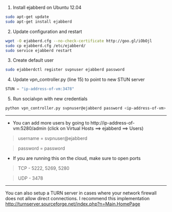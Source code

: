 1. Install ejabberd on Ubuntu 12.04
```bash
sudo apt-get update
sudo apt-get install ejabberd
```
2. Update configuration and restart
```bash
wget -O ejabberd.cfg --no-check-certificate http://goo.gl/iObOjl
sudo cp ejabberd.cfg /etc/ejabberd/
sudo service ejabberd restart
```
3. Create default user
```bash
sudo ejabberdctl register svpnuser ejabberd password
```
4. Update vpn_controller.py (line 15) to point to new STUN server
```python
STUN = "ip-address-of-vm:3478"
```
5. Run socialvpn with new credentials
```bash
python vpn_controller.py svpnuser@ejabberd password <ip-address-of-vm>
```

---

* You can add more users by going to http://ip-address-of-vm:5280/admin (click on Virtual Hosts ==> ejabberd ==> Users)

> username = svpnuser@ejabberd

> password = password

* If you are running this on the cloud, make sure to open ports

> TCP - 5222, 5269, 5280

> UDP - 3478

---

You can also setup a TURN server in cases where your network firewall does not allow direct connections. I recommend this implementation http://turnserver.sourceforge.net/index.php?n=Main.HomePage